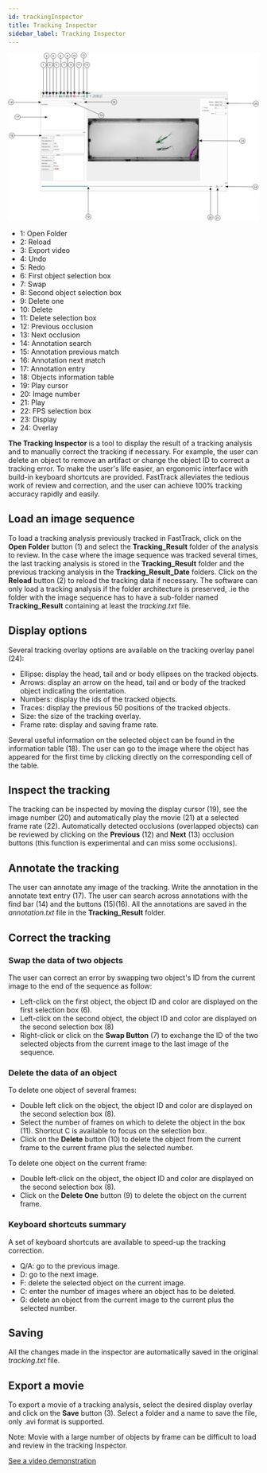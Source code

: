 ```yaml
---
id: trackingInspector
title: Tracking Inspector
sidebar_label: Tracking Inspector
---
```


![alt text](assets/tracking_inspector.svg)

* 1: Open Folder
* 2: Reload
* 3: Export video
* 4: Undo
* 5: Redo
* 6: First object selection box
* 7: Swap
* 8: Second object selection box
* 9: Delete one
* 10: Delete
* 11: Delete selection box
* 12: Previous occlusion
* 13: Next occlusion
* 14: Annotation search
* 15: Annotation previous match
* 16: Annotation next match
* 17: Annotation entry
* 18: Objects information table
* 19: Play cursor
* 20: Image number
* 21: Play
* 22: FPS selection box
* 23: Display
* 24: Overlay


**The Tracking Inspector** is a tool to display the result of a tracking analysis and to manually correct the tracking if necessary. For example, the user can delete an object to remove an artifact or change the object ID to correct a tracking error. To make the user's life easier, an ergonomic interface with build-in keyboard shortcuts are provided. FastTrack alleviates the tedious work of review and correction, and the user can achieve 100% tracking accuracy rapidly and easily.

## Load an image sequence
To load a tracking analysis previously tracked in FastTrack, click on the **Open Folder** button (1) and select the **Tracking_Result** folder of the analysis to review. In the case where the image sequence was tracked several times, the last tracking analysis is stored in the **Tracking_Result** folder and the previous tracking analysis in the **Tracking_Result_Date** folders.
Click on the **Reload** button (2) to reload the tracking data if necessary.
The software can only load a tracking analysis if the folder architecture is preserved, .ie the folder with the image sequence has to have a sub-folder named **Tracking_Result** containing at least the *tracking.txt* file.

## Display options
Several tracking overlay options are available on the tracking overlay panel (24):

* Ellipse: display the head, tail and or body ellipses on the tracked objects.
* Arrows: display an arrow on the head, tail and or body of the tracked object indicating the orientation.
* Numbers: display the ids of the tracked objects.
* Traces: display the previous 50 positions of the tracked objects.
* Size: the size of the tracking overlay.
* Frame rate: display and saving frame rate.

Several useful information on the selected object can be found in the information table (18). The user can go to the image where the object has appeared for the first time by clicking directly on the corresponding cell of the table.

## Inspect the tracking
The tracking can be inspected by moving the display cursor (19), see the image number (20) and automatically play the movie (21) at a selected frame rate (22).
Automatically detected occlusions (overlapped objects) can be reviewed by clicking on the **Previous** (12) and **Next** (13) occlusion buttons (this function is experimental and can miss some occlusions).

## Annotate the tracking
The user can annotate any image of the tracking. Write the annotation in the annotate text entry (17). The user can search across annotations with the find bar (14) and the buttons (15)(16). All the annotations are saved in the *annotation.txt* file in the **Tracking_Result** folder.

## Correct the tracking
### Swap the data of two objects
The user can correct an error by swapping two object's ID from the current image to the end of the sequence as follow:

* Left-click on the first object, the object ID and color are displayed on the first selection box (6).
* Left-click on the second object, the object ID and color are displayed on the second selection box (8)
* Right-click or click on the **Swap Button** (7) to exchange the ID of the two selected objects from the current image to the last image of the sequence.

### Delete the data of an object
To delete one object of several frames:

* Double left click on the object, the object ID and color are displayed on the second selection box (8).
* Select the number of frames on which to delete the object in the box (11). Shortcut C is available to focus on the selection box.
* Click on the **Delete** button (10) to delete the object from the current frame to the current frame plus the selected number.

To delete one object on the current frame:

* Double left-click on the object, the object ID and color are displayed on the second selection box (8).
* Click on the **Delete One** button (9) to delete the object on the current frame.

### Keyboard shortcuts summary
A set of keyboard shortcuts are available to speed-up the tracking correction.

- Q/A: go to the previous image.
- D: go to the next image.
- F: delete the selected object on the current image.
- C: enter the number of images where an object has to be deleted.
- G: delete an object from the current image to the current plus the selected number.

## Saving
All the changes made in the inspector are automatically saved in the original *tracking.txt* file. 

## Export a movie
To export a movie of a tracking analysis, select the desired display overlay and click on the **Save** button (3). Select a folder and a name to save the file, only .avi format is supported.

Note: Movie with a large number of objects by frame can be difficult to load and review in the tracking Inspector.

[See a video demonstration](https://youtu.be/5lhx-r_DHLY)
